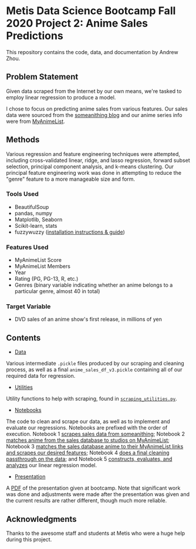 # Metis Data Science Bootcamp Fall 2020 Project 2: Anime Sales Predictions

This repository contains the code, data, and documentation by Andrew Zhou.

## Problem Statement

Given data scraped from the Internet by our own means, we're tasked to employ linear regression to produce a model.

I chose to focus on predicting anime sales from various features. Our sales data were sourced from the [someanithing blog](https://www.someanithing.com/series-data-quick-view) and our anime series info were from [MyAnimeList](https://myanimelist.net/).

## Methods

Various regression and feature engineering techniques were attempted, including cross-validated linear, ridge, and lasso regression, forward subset selection, principal component analysis, and k-means clustering. Our principal feature engineering work was done in attempting to reduce the "genre" feature to a more manageable size and form.

### Tools Used

* BeautifulSoup
* pandas, numpy
* Matplotlib, Seaborn
* Scikit-learn, stats
* fuzzywuzzy ([installation instructions & guide](https://towardsdatascience.com/how-to-do-fuzzy-matching-in-python-pandas-dataframe-6ce3025834a6))

### Features Used

* MyAnimeList Score
* MyAnimeList Members
* Year
* Rating (PG, PG-13, R, etc.)
* Genres (binary variable indicating whether an anime belongs to a particular genre, almost 40 in total)

### Target Variable

* DVD sales of an anime show's first release, in millions of yen

## Contents

* [Data](data)

Various intermediate `.pickle` files produced by our scraping and cleaning process, as well as a final `anime_sales_df_v3.pickle` containing all of our required data for regression.

* [Utilities](utilities)

Utility functions to help with scraping, found in [`scraping_utilities.py`](utilities/scraping_utilities.py).

* [Notebooks](notebooks)

The code to clean and scrape our data, as well as to implement and evaluate our regressions. Notebooks are prefixed with the order of execution. Notebook 1 [scrapes sales data from someanithing](notebooks/1_scrape_anime_sales.ipynb); Notebook 2 [matches anime from the sales database to studios on MyAnimeList](notebooks/2_match_anime_to_studio.ipynb); Notebook 3 [matches the sales database anime to their MyAnimeList links and scrapes our desired features](notebooks/3_scrape_mal_anime_info.ipynb); Notebook 4 [does a final cleaning passthrough on the data](notebooks/4_final_clean.ipynb); and Notebook 5 [constructs, evaluates, and analyzes](notebooks/5_regression.ipynb) our linear regression model.

* [Presentation](presentation)

A [PDF](presentation/project_two_presentation_zhou_andrew.pdf) of the presentation given at bootcamp. Note that significant work was done and adjustments were made after the presentation was given and the current results are rather different, though much more reliable.

## Acknowledgments

Thanks to the awesome staff and students at Metis who were a huge help during this project.